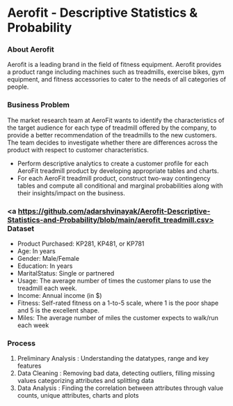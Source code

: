 # Aerofit - Descriptive Statistics & Probability

### About Aerofit
Aerofit is a leading brand in the field of fitness equipment. Aerofit provides a product range including machines such as treadmills, exercise bikes, gym equipment, and fitness accessories to cater to the needs of all categories of people.

### Business Problem

The market research team at AeroFit wants to identify the characteristics of the target audience for each type of treadmill offered by the company, to provide a better recommendation of the treadmills to the new customers. The team decides to investigate whether there are differences across the product with respect to customer characteristics.

<ul><li>Perform descriptive analytics to create a customer profile for each AeroFit treadmill product by developing appropriate tables and charts.</li>
<li>For each AeroFit treadmill product, construct two-way contingency tables and compute all conditional and marginal probabilities along with their insights/impact on the business.</li></ul>

### <a https://github.com/adarshvinayak/Aerofit-Descriptive-Statistics-and-Probability/blob/main/aerofit_treadmill.csv> Dataset </a>

<ul><li>Product Purchased: 	KP281, KP481, or KP781</li>
<li>Age: 	In years</li>
<li>Gender: 	Male/Female</li>
<li>Education: 	In years</li>
<li>MaritalStatus: 	Single or partnered</li>
<li>Usage: 	The average number of times the customer plans to use the treadmill each week.</li>
<li>Income: 	Annual income (in $)</li>
<li>Fitness: 	Self-rated fitness on a 1-to-5 scale, where 1 is the poor shape and 5 is the excellent shape.</li>
<li>Miles: 	The average number of miles the customer expects to walk/run each week</li></ul>

### Process

<ol>
  <li>Preliminary Analysis : Understanding the datatypes, range and key features</li>
  <li>Data Cleaning : Removing bad data, detecting outliers, filling missing values categorizing attributes and splitting data</li>
  <li>Data Analysis : Finding the correlation between attributes through value counts, unique attributes, charts and plots</li>
</ol>

